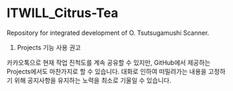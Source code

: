 # ITWILL_Citrus-Tea
Repository for integrated development of O. Tsutsugamushi Scanner.

1. Projects 기능 사용 권고

카카오톡으로 현재 작업 진척도를 계속 공유할 수 있지만, GitHub에서 제공하는 Projects에서도 마찬가지로 할 수 있습니다.
대화로 인하여 떠밀려가는 내용을 고정하기 위해 공지사항을 유지하는 노력을 최소로 기울일 수 있습니다.
